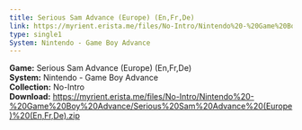 ```yaml
---
title: Serious Sam Advance (Europe) (En,Fr,De)
link: https://myrient.erista.me/files/No-Intro/Nintendo%20-%20Game%20Boy%20Advance/Serious%20Sam%20Advance%20(Europe)%20(En,Fr,De).zip
type: single1
System: Nintendo - Game Boy Advance
---
```

<b>Game:</b> Serious Sam Advance (Europe) (En,Fr,De)<br>
<b>System:</b> Nintendo - Game Boy Advance<br>
<b>Collection:</b> No-Intro<br>
<b>Download:</b> https://myrient.erista.me/files/No-Intro/Nintendo%20-%20Game%20Boy%20Advance/Serious%20Sam%20Advance%20(Europe)%20(En,Fr,De).zip
